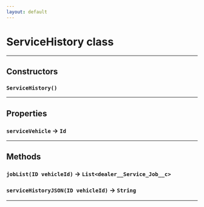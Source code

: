 ```yaml
---
layout: default
---
```

# ServiceHistory class
---
## Constructors
### `ServiceHistory()`
---
## Properties

### `serviceVehicle` → `Id`

---
## Methods
### `jobList(ID vehicleId)` → `List<dealer__Service_Job__c>`
### `serviceHistoryJSON(ID vehicleId)` → `String`
---
